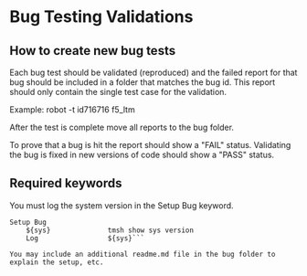 # Bug Testing Validations

## How to create new bug tests

Each bug test should be validated (reproduced) and the failed report for that bug 
should be included in a folder that matches the bug id.
This report should only contain the single test case for the validation.

Example:
robot -t id716716 f5_ltm

After the test is complete move all reports to the bug folder.

To prove that a bug is hit the report should show a "FAIL" status.
Validating the bug is fixed in new versions of code should show a "PASS" status.

## Required keywords

You must log the system version in the Setup Bug keyword.

```*** Keywords ***
Setup Bug
    ${sys}              tmsh show sys version
    Log                 ${sys}```

You may include an additional readme.md file in the bug folder to explain the setup, etc.
